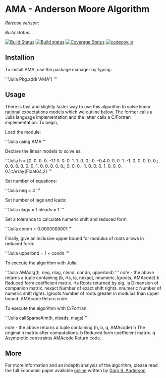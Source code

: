 # AMA - Anderson Moore Algorithm

*Release verison*:

*Build status*:

[![Build Status](https://travis-ci.org/es335mathwiz/AMA.jl.svg?branch=develop)](https://travis-ci.org/es335mathwiz/AMA.jl)
[![Build status](https://ci.appveyor.com/api/projects/status/kh7w0y6d1652t0by/branch/develop?svg=true)](https://ci.appveyor.com/project/GaryAnderson/ama-jl/branch/develop)
[![Coverage Status](https://coveralls.io/repos/es335mathwiz/AMA.jl/badge.svg?branch=develop&service=github)](https://coveralls.io/github/es335mathwiz/AMA.jl?branch=develop)
[![codecov.io](http://codecov.io/github/es335mathwiz/AMA.jl/coverage.svg?branch=develop)](http://codecov.io/github/es335mathwiz/AMA.jl?branch=master)

## Installion

To install AMA, use the package manager by typing:

'''Julia
Pkg.add("AMA")
'''

## Usage

There is fast and slightly faster way to use this algorithm to solve linear rational expectations models which we outline below. The former calls a Julia language implementation and the latter calls a C/Fortran implementation. To begin,

Load the module:

'''Julia
using AMA
'''

Declare the linear models to solve as:

'''Julia
h = [0.  0.  0.  0.  -1.1  0.  0.  0.  1.  1.  0.  0.;
     0.  -0.4  0.  0.  0.  1.  -1.  0.  0.  0.  0.  0.;
     0.  0.  0.  0.  0.  0.  1.  0.  0.  0.  0.  0.;
     0.  0.  0.  -1.  0.  0.  0.  1.  0.  0.  0.  0.]::Array{Float64,2}
'''

Set number of equations:

'''Julia
neq = 4
'''

Set number of lags and leads:

'''Julia
nlags = 1
nleads = 1
'''

Set a tolerance to calculate numeric shift and reduced form:

'''Julia
condn = 0.0000000001
'''

Finally, give an inclusive upper bound for modulus of roots allows in reduced form:

'''Julia
upperbnd = 1 + condn
'''

To execute the algorithm with Julia: 

'''Julia
AMAalg(h, neq, nlag, nlead, condn, upperbnd)
'''
*note* - the above returns a tuple containing (b, rts, ia, nexact, nnumeric, lgroots, AMAcode)
	b           Reduced form coefficient matrix.
	rts         Roots returned by eig.
	ia          Dimension of companion matrix.
	nexact      Number of exact shift rights.
	nnumeric    Number of numeric shift rights.
	lgroots     Number of roots greater in modulus than upper bound.
    AMAcode     Return code.

To execute the algorithm with C/Fortran:

'''Julia
callSparseAim(h, nleads, nlags)
'''

*note* - the above returns a tuple containing (h, b, q, AMAcode)
    h           The original h matrix after computations.
	b           Reduced form coefficient matrix.
    q           Asymptotic constraints
	AMAcode     Return code.

## More

For more information and an indepth analysis of the algorithm, please read the full Economic paper available [online](https://www.federalreserve.gov/pubs/feds/2010/201013/201013pap.pdf) written by [Gary S. Anderson](https://github.com/es335mathwiz).
